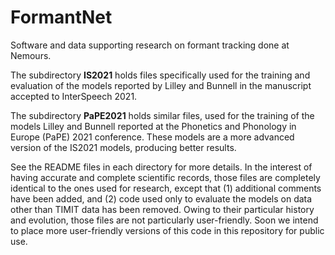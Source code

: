# FormantNet
Software and data supporting research on formant tracking done at Nemours.

The subdirectory **IS2021** holds files specifically used for the training and evaluation of the models reported by Lilley and Bunnell in the manuscript accepted to InterSpeech 2021.

The subdirectory **PaPE2021** holds similar files, used for the training of the models Lilley and Bunnell reported at the Phonetics and Phonology in Europe (PaPE) 2021 conference. These models are a more advanced version of the IS2021 models, producing better results.

See the README files in each directory for more details. In the interest of having accurate and complete scientific records, those files are completely identical to the ones used for research, except that (1) additional comments have been added, and (2) code used only to evaluate the models on data other than TIMIT data has been removed. Owing to their particular history and evolution, those files are not particularly user-friendly. Soon we intend to place more user-friendly versions of this code in this repository for public use.

